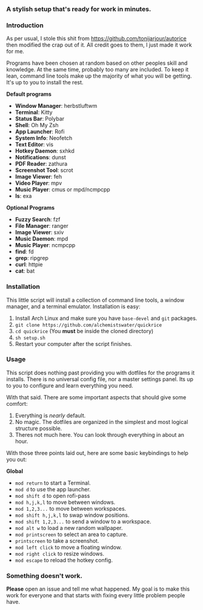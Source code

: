 ### A stylish setup that's ready for work in minutes.

### Introduction 

As per usual, I stole this shit from https://github.com/tonijarjour/autorice then modified the crap out of it. All credit goes to them, I just made it work for me.

Programs have been chosen at random based on other peoples skill and knowledge. At the same time, probably too many are included. To keep it lean, command line tools make up the majority of what you will be getting. It's up to you to install the rest. 

**Default programs**

* **Window Manager**: herbstluftwm
* **Terminal**: Kitty
* **Status Bar**: Polybar
* **Shell**: Oh My Zsh 
* **App Launcher**: Rofi
* **System Info**: Neofetch
* **Text Editor**: vis
* **Hotkey Daemon**: sxhkd
* **Notifications**: dunst
* **PDF Reader**: zathura
* **Screenshot Tool**: scrot
* **Image Viewer**: feh
* **Video Player**: mpv
* **Music Player**: cmus or mpd/ncmpcpp
* **ls**: exa 

**Optional Programs**

* **Fuzzy Search**: fzf
* **File Manager**: ranger
* **Image Viewer**: sxiv
* **Music Daemon**: mpd
* **Music Player**: ncmpcpp
* **find**: fd
* **grep**: ripgrep
* **curl**: httpie
* **cat**: bat

### Installation

This little script will install a collection of command line tools, a window manager, and a terminal emulator. Installation is easy:

1. Install Arch Linux and make sure you have `base-devel` and `git` packages.
2. `git clone https://github.com/alchemistswater/quickrice`
3. `cd quickrice` (You **must** be inside the cloned directory)
4. `sh setup.sh`
5. Restart your computer after the script finishes.

### Usage

This script does nothing past providing you with dotfiles for the programs it installs. There is no universal config file, nor a master settings panel. Its up to you to configure and learn everything you need.

With that said. There are some important aspects that should give some comfort:

1. Everything is *nearly* default. 
2. No magic. The dotfiles are organized in the simplest and most logical structure possible. 
3. Theres not much here. You can look through everything in about an hour. 

With those three points laid out, here are some basic keybindings to help you out:

**Global**

* `mod return` to start a Terminal.
* `mod d` to use the app launcher.
* `mod shift d` to open rofi-pass
* `mod h,j,k,l` to move between windows.
* `mod 1,2,3...` to move between workspaces.
* `mod shift h,j,k,l` to swap window positions.
* `mod shift 1,2,3...` to send a window to a workspace.
* `mod alt w` to load a new random wallpaper.
* `mod printscreen` to select an area to capture. 
* `printscreen` to take a screenshot.
* `mod left click` to move a floating window.
* `mod right click` to resize windows.
* `mod escape` to reload the hotkey config.

### Something doesn't work. 

**Please** open an issue and tell me what happened. My goal is to make this work for everyone and that starts with fixing every little problem people have.

